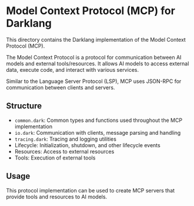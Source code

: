 # Model Context Protocol (MCP) for Darklang

This directory contains the Darklang implementation of the Model Context Protocol (MCP).

The Model Context Protocol is a protocol for communication between AI models and external tools/resources. It allows AI models to access external data, execute code, and interact with various services.

Similar to the Language Server Protocol (LSP), MCP uses JSON-RPC for communication between clients and servers.

## Structure

- `common.dark`: Common types and functions used throughout the MCP implementation
- `io.dark`: Communication with clients, message parsing and handling
- `tracing.dark`: Tracing and logging utilities
- Lifecycle: Initialization, shutdown, and other lifecycle events
- Resources: Access to external resources
- Tools: Execution of external tools

## Usage

This protocol implementation can be used to create MCP servers that provide tools and resources to AI models.
